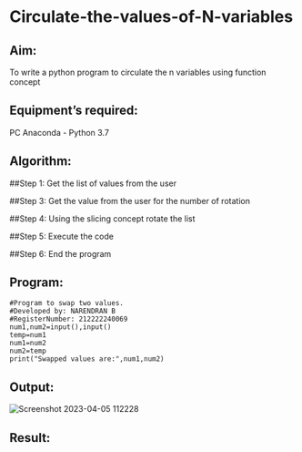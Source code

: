 # Circulate-the-values-of-N-variables
## Aim:
To write a python program to circulate the n variables using function concept
## Equipment’s required:
PC
Anaconda - Python 3.7
## Algorithm: 
##Step 1:
Get the list of values from the user

##Step 3:
Get the value from the user for the number of rotation

##Step 4:
Using the slicing concept rotate the list

##Step 5:
Execute the code

##Step 6:
End the program
## Program:
```
#Program to swap two values.
#Developed by: NARENDRAN B 
#RegisterNumber: 212222240069
num1,num2=input(),input()
temp=num1
num1=num2
num2=temp
print("Swapped values are:",num1,num2)
```


## Output:
![Screenshot 2023-04-05 112228](https://user-images.githubusercontent.com/118706984/229992868-93b6bfb4-15d6-4939-8e48-38e4b5aecb66.png)


## Result:
